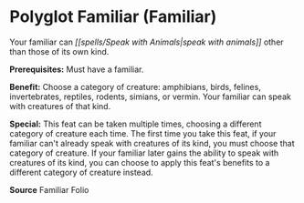 ﻿---
cssclass: [feats]

---
# Polyglot Familiar (Familiar)

Your familiar can _[[spells/Speak with Animals|speak with animals]]_ other than those of its own kind.

**Prerequisites:** Must have a familiar.

**Benefit:** Choose a category of creature: amphibians, birds, felines, invertebrates, reptiles, rodents, simians, or vermin. Your familiar can speak with creatures of that kind.

**Special:** This feat can be taken multiple times, choosing a different category of creature each time. The first time you take this feat, if your familiar can't already speak with creatures of its kind, you must choose that category of creature. If your familiar later gains the ability to speak with creatures of its kind, you can choose to apply this feat's benefits to a different category of creature instead.

**Source** Familiar Folio